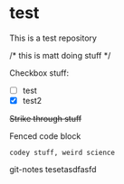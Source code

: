 test
====

This is a test repository

/*  this is matt doing stuff  */

Checkbox stuff:
- [ ] test
- [x] test2

~~Strike through stuff~~

Fenced code block

```
codey stuff, weird science
```

git-notes tesetasdfasfd
